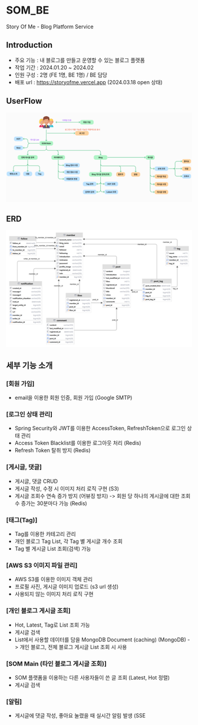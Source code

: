 # SOM_BE
Story Of Me - Blog Platform Service

## Introduction
- 주요 기능 : 내 블로그를 만들고 운영할 수 있는 블로그 플랫폼
- 작업 기간 : 2024.01.20 ~ 2024.02
- 인원 구성 : 2명 (FE 1명, BE 1명) / BE 담당
- 배포 url : https://storyofme.vercel.app (2024.03.18 open 상태)

## UserFlow
![som_userflow.png](som_userflow.png)

## ERD
![som_erd.png](som_erd.png)

## 세부 기능 소개
### [회원 가입]
- email을 이용한 회원 인증, 회원 가입 (Google SMTP)
### [로그인 상태 관리]
- Spring Security와 JWT를 이용한 AccessToken, RefreshToken으로 로그인 상태 관리
- Access Token Blacklist를 이용한 로그아웃 처리 (Redis)
- Refresh Token 탈취 방지 (Redis)
### [게시글, 댓글]
- 게시글, 댓글 CRUD
- 게시글 작성, 수정 시 이미지 처리 로직 구현 (S3)
- 게시글 조회수 연속 증가 방지 (어뷰징 방지)
  -> 회원 당 하나의 게시글에 대한 조회수 증가는 30분마다 가능 (Redis)
### [태그(Tag)]
- Tag를 이용한 카테고리 관리
- 개인 블로그 Tag List, 각 Tag 별 게시글 개수 조회
- Tag 별 게시글 List 조회(검색) 가능
### [AWS S3 이미지 파일 관리]
- AWS S3를 이용한 이미지 객체 관리
- 프로필 사진, 게시글 이미지 업로드 (s3 url 생성)
- 사용되지 않는 이미지 처리 로직 구현
### [개인 블로그 게시글 조회]
- Hot, Latest, Tag로 List 조회 가능
- 게시글 검색
- List에서 사용할 데이터를 담을 MongoDB Document (caching) (MongoDB)
  -> 개인 블로그, 전체 블로그 게시글 List 조회 시 사용
### [SOM Main (타인 블로그 게시글 조회)]
- SOM 플랫폼을 이용하는 다른 사용자들이 쓴 글 조회 (Latest, Hot 정렬)
- 게시글 검색
### [알림]
- 게시글에 댓글 작성, 좋아요 눌렸을 때 실시간 알림 발생 (SSE